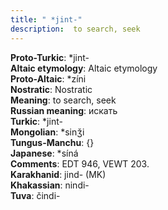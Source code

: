 ```yaml
---
title: " *jint-"
description:  to search, seek
---
```


<strong>Proto-Turkic</strong>:  *jint-<br>
<strong>Altaic etymology</strong>:  Altaic etymology<br>
<strong> Proto-Altaic</strong>:  *zíni<br>
<strong>Nostratic</strong>:  Nostratic<br>
<strong>Meaning</strong>:  to search, seek<br>
<strong>Russian meaning</strong>:  искать<br>
<strong>Turkic</strong>:  *jint-<br>
<strong>Mongolian</strong>:  *sinǯi<br>
<strong>Tungus-Manchu</strong>:  {}<br>
<strong>Japanese</strong>:  *síná<br>
<strong>Comments</strong>:  EDT 946, VEWT 203.<br>
<strong>Karakhanid</strong>:  jind- (MK)<br>
<strong>Khakassian</strong>:  nindi-<br>
<strong>Tuva</strong>:  čindi-<br>


